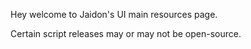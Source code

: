 Hey welcome to Jaidon's UI main resources page.

Certain script releases may or may not be open-source.
